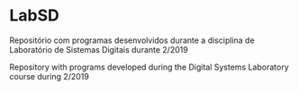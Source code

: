 # LabSD

Repositório com programas desenvolvidos durante a disciplina de Laboratório de Sistemas Digitais durante 2/2019

Repository with programs developed during the Digital Systems Laboratory course during 2/2019
